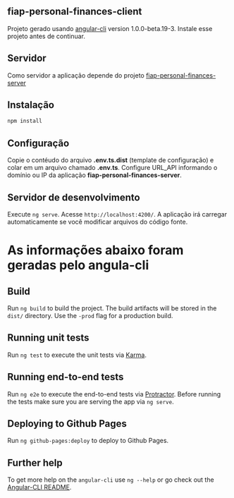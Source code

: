 ## fiap-personal-finances-client

Projeto gerado usando [angular-cli](https://github.com/angular/angular-cli) version 1.0.0-beta.19-3.
Instale esse projeto antes de continuar.

## Servidor

Como servidor a aplicação depende do projeto [fiap-personal-finances-server](https://github.com/dsaouda/fiap-personal-finances-server)


## Instalação

```bash
npm install
```

## Configuração

Copie o contéudo do arquivo **.env.ts.dist** (template de configuração) e colar em um arquivo chamado **.env.ts**. Configure URL_API informando o domínio ou IP da aplicação **fiap-personal-finances-server**.


## Servidor de desenvolvimento
Execute `ng serve`. Acesse `http://localhost:4200/`. A aplicação irá carregar automaticamente se você modificar arquivos do código fonte.

# As informações abaixo foram geradas pelo angula-cli

## Build

Run `ng build` to build the project. The build artifacts will be stored in the `dist/` directory. Use the `-prod` flag for a production build.

## Running unit tests

Run `ng test` to execute the unit tests via [Karma](https://karma-runner.github.io).

## Running end-to-end tests

Run `ng e2e` to execute the end-to-end tests via [Protractor](http://www.protractortest.org/).
Before running the tests make sure you are serving the app via `ng serve`.

## Deploying to Github Pages

Run `ng github-pages:deploy` to deploy to Github Pages.

## Further help

To get more help on the `angular-cli` use `ng --help` or go check out the [Angular-CLI README](https://github.com/angular/angular-cli/blob/master/README.md).
